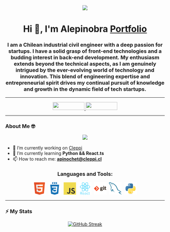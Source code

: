 <div id="header" align="center">
  <img src="https://media.giphy.com/media/7NoNw4pMNTvgc/giphy.gif" width="200"/>
  <h1>Hi 👋, I'm Alepinobra <a href="https://alepinobra.vercel.app/">Portfolio</a></h1>
  <h3>I am a Chilean industrial civil engineer with a deep passion for startups. I have a solid grasp of front-end technologies and a budding interest in back-end development. My enthusiasm extends beyond the technical aspects, as I am genuinely intrigued by the ever-evolving world of technology and innovation. This blend of engineering expertise and entrepreneurial spirit drives my continual pursuit of knowledge and growth in the dynamic field of tech startups.</h3>
</div>

---

<div id="badges" align="center">
  <a href="https://www.linkedin.com/in/apinochet/">
    <img src="https://img.shields.io/badge/LinkedIn-0077B5?style=for-the-badge&logo=linkedin&logoColor=white" width="100" height="25"/>
  </a>
  <a href="https://www.instagram.com/alejandropinochet/">
    <img src="https://img.shields.io/badge/Instagram-E4405F?style=for-the-badge&logo=instagram&logoColor=white" width="100" height="25"/>
  </a>
</div>

---

### About Me 🤓

<div align="center">
  <img src="https://media.giphy.com/media/pFwRzOLfuGHok/giphy.gif" width="200"/>
</div>

- 🔭 I’m currently working on [Cleppi](https://portal.cleppi.cl/)
- 🌱 I’m currently learning **Python && React.ts**
- 📫 How to reach me: **apinochet@cleppi.cl**

<div align="center">
    <h3>Languages and Tools:</h3>
    <img src="https://github.com/devicons/devicon/blob/master/icons/html5/html5-original.svg" title="HTML5" alt="HTML" width="40" height="40">&nbsp;
    <img src="https://github.com/devicons/devicon/blob/master/icons/css3/css3-plain-wordmark.svg" title="CSS3" alt="CSS" width="40" height="40">&nbsp;
    <img src="https://github.com/devicons/devicon/blob/master/icons/javascript/javascript-original.svg" title="JavaScript" alt="JavaScript" width="40" height="40">&nbsp;
    <img src="https://github.com/devicons/devicon/blob/master/icons/react/react-original-wordmark.svg" title="React" alt="React" width="40" height="40">&nbsp;
    <img src="https://github.com/devicons/devicon/blob/master/icons/git/git-original-wordmark.svg" title="Git" alt="Git" width="40" height="40">&nbsp;
    <img src="https://github.com/devicons/devicon/blob/master/icons/mysql/mysql-original.svg" title="MySQL" alt="MySQL" width="40" height="40">&nbsp;
    <img src="https://github.com/devicons/devicon/blob/master/icons/python/python-original.svg" title="Python" alt="Python" width="40" height="40">
  </div>

---

### ⚡ My Stats

<div align="center">
  <a href="https://git.io/streak-stats"><img src="https://streak-stats.demolab.com?user=alepinobra&theme=dark&hide_border=true&exclude_days=Fri%2CSat" alt="GitHub Streak" /></a>
</div>
